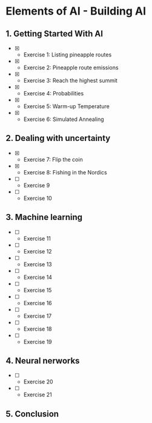 # Elements of AI - Building AI

## 1. Getting Started With AI

- [x] - Exercise 1: Listing pineapple routes
- [x] - Exercise 2: Pineapple route emissions
- [x] - Exercise 3: Reach the highest summit
- [x] - Exercise 4: Probabilities
- [x] - Exercise 5: Warm-up Temperature
- [x] - Exercise 6: Simulated Annealing

## 2. Dealing with uncertainty

- [x] - Exercise 7: Flip the coin
- [x] - Exercise 8: Fishing in the Nordics
- [ ] - Exercise 9
- [ ] - Exercise 10

## 3. Machine learning

- [ ] - Exercise 11
- [ ] - Exercise 12
- [ ] - Exercise 13
- [ ] - Exercise 14
- [ ] - Exercise 15
- [ ] - Exercise 16
- [ ] - Exercise 17
- [ ] - Exercise 18
- [ ] - Exercise 19

## 4. Neural nerworks

- [ ] - Exercise 20
- [ ] - Exercise 21

## 5. Conclusion
